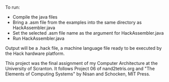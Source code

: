 To run:
 - Compile the java files
 - Bring a .asm file from the examples into the same directory as HackAssembler.java
 - Set the selected .asm file name as the argument for HackAssembler.java
 - Run HackAssembler.java

Output will be a .hack file, a machine language file ready to be executed by the Hack hardware platform.

This project was the final assignment of my Computer Architecture at the University of Scranton.  It follows Project 06 of 
nand2tetris.org and "The Elements of Computing Systems" by Nisan and Schocken, MIT Press.
